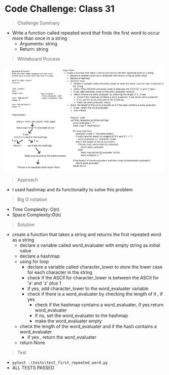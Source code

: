 # Code Challenge: Class 31

> Challenge Summary 
- Write a function called repeated word that finds the first word to occur more than once in a string
  - Arguments: string
  - Return: string


> Whiteboard Process


![image](first_repeated_word.png)


> Approach
- I used hashmap and its functionality to solve this problem 


>  Big O notation 
- Time Complexity: O(n)
- Space Complexity:O(n)


> Solution
- create a function that takes a string and returns the first repeated word as a string
  - declare a variable called word_evaluater with empty string as initial value 
  - declare a hashmap 
  - using for loop 
    - declare a variable called character_lower to store the lower case for each character in the string
    - check if the ASCII for character_lower is between the ASCII for 'a' and 'z' plus 1 
    - if yes, add character_lower to the word_evaluater variable 
    - check if there is a word_evaluater by checking the length of it , if yes 
      - check if the hashmap contains a word_evaluater, if yes return word_evaluater
      - if no, set the word_evaluater to the hashmap 
      - make the word_evaluater empty 
  - check the length of the word_evaluater and if the hash contains a word_evaluater 
    - if yes , return the word_evaluater
  - return None 


> Test 
- `pytest .\tests\test_first_repeated_word.py`
- ALL TESTS PASSED 